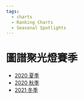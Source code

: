 ```yaml
---
tags:
  - charts
  - Ranking Charts
  - Seasonal Spotlights
---
```


# 圖譜聚光燈賽季

- [2020 夏季](2020_Summer)
- [2020 秋季](2020_Autumn)
- [2021 冬季](2021_Winter)
